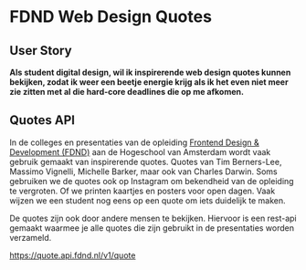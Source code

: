 # FDND Web Design Quotes

## User Story

**Als student digital design,
wil ik inspirerende web design quotes kunnen bekijken, 
zodat ik weer een beetje energie krijg als ik het even niet meer zie zitten met al die hard-core deadlines die op me afkomen.**


## Quotes API

In de colleges en presentaties van de opleiding [Frontend Design & Development (FDND)](https://fdnd.nl) aan de Hogeschool van Amsterdam wordt vaak gebruik gemaakt van inspirerende quotes. Quotes van Tim Berners-Lee, Massimo Vignelli, Michelle Barker, maar ook van Charles Darwin.
Soms gebruiken we de quotes ook op Instagram om bekendheid van de opleiding te vergroten. 
Of we printen kaartjes en posters voor open dagen.
Vaak wijzen we een student nog eens op een quote om iets duidelijk te maken.

De quotes zijn ook door andere mensen te bekijken. Hiervoor is een rest-api gemaakt waarmee je alle quotes die zijn gebruikt in de presentaties worden verzameld. 

https://quote.api.fdnd.nl/v1/quote
